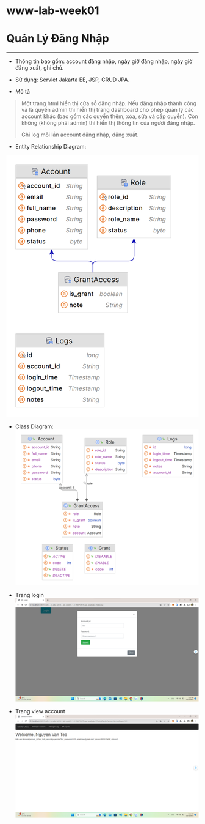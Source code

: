 # www-lab-week01
# Quản Lý Đăng Nhập
<hr>

- Thông tin bao gồm: account đăng nhập, ngày giờ
đăng nhập, ngày giờ đăng xuất, ghi chú.

- Sử dụng: Servlet Jakarta EE, JSP, CRUD JPA.
  
- Mô tả
  
 > Một trang html hiển thị cửa sổ đăng nhập. Nếu đăng nhập thành công và là quyền admin 
thì hiển thị trang dashboard cho phép quản lý các account khác (bao gồm các quyền thêm, 
xóa, sửa và cấp quyền). Còn không (không phải admin) thì hiển thị thông tin của người 
đăng nhập.
 >
 > Ghi log mỗi lần account đăng nhập, đăng xuất.
> 
-  Entity Relationship Diagram:

  ![ERD](/img/ERD.png)

  -  Class Diagram:
![Class](/img/ClassDiagram.png)

- Trang login
  ![login](img/login.png)
- Trang view account
  ![account](img/viewAccount.png)
    

